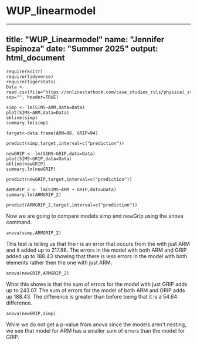 # WUP_linearmodel
---
title: "WUP_Linearmodel"
name: "Jennifer Espinoza"
date: "Summer 2025"
output: html_document
---

```{r include=FALSE,echo=FALSE}
require(knitr)
require(tidyverse)
require(tigerstats)
Data <- read.csv(file="https://onlinestatbook.com/case_studies_rvls/physical_strength/data.txt", sep="", header=TRUE)
```

```{r}
simp <- lm(SIMS~ARM,data=Data)
plot(SIMS~ARM,data=Data)
abline(simp)
summary.lm(simp)
```

```{r}
target<-data.frame(ARM=88, GRIP=94)
```

```{r}
predict(simp,target,interval=c("prediction"))
```

```{r}
newGRIP <- lm(SIMS~GRIP,data=Data)
plot(SIMS~GRIP,data=Data)
abline(newGRIP)
summary.lm(newGRIP)
```
```{r}
predict(newGRIP,target,interval=c("prediction"))
```

```{r}
ARMGRIP_2 <- lm(SIMS~ARM + GRIP,data=Data)
summary.lm(ARMGRIP_2)
```

```{r}
predict(ARMGRIP_2,target,interval=c("prediction"))
```

Now we are going to compare models simp and newGrip using the anova command.

```{r}
anova(simp,ARMGRIP_2)
```

This test is telling us that their is an error that occurs from the with just ARM and it added up to 217.88. The errors in the model with both ARM and GRIP added up to 188.43 showing that there is less errors in the model with both elements rather then the one with just ARM.

```{r}
anova(newGRIP,ARMGRIP_2)
```

What this shows is that the sum of errors for the model with just GRIP adds up to 243.07. The sum of errors for the model of both ARM and GRIP adds up 188.43. The difference is greater than before being that it is a 54.64 difference.

```{r}
anova(newGRIP,simp)
```

While we do not get a p-value from anova since the models aren't nesting, we see that model for ARM has a smaller sum of errors than the model for GRIP.

